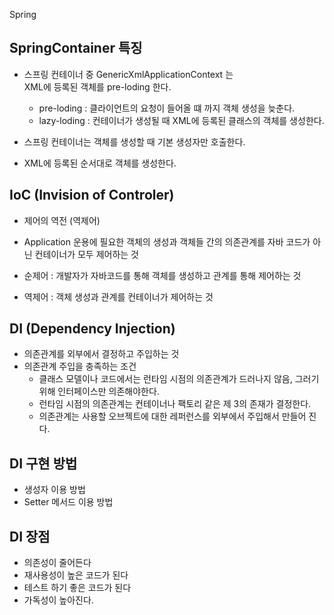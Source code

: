  Spring

## SpringContainer 특징
- 스프링 컨테이너 중 GenericXmlApplicationContext 는  
XML에 등록된 객체를 pre-loding 한다.
    - pre-loding : 클라이언트의 요청이 들어올 떄 까지 객체 생성을 늦춘다.
    - lazy-loding : 컨테이너가 생성될 때 XML에 등록된 클래스의 객체를 생성한다.

- 스프링 컨테이너는 객체를 생성할 때 기본 생성자만 호출한다.
- XML에 등록된 순서대로 객체를 생성한다.

## IoC (Invision of Controler)
- 제어의 역전 (역제어)
- Application 운용에 필요한 객체의 생성과 객체들 간의 의존관계를 자바 코드가 아닌 컨테이너가 모두 제어하는 것

- 순제어 : 개발자가 자바코드를 통해 객체를 생성하고 관계를 통해 제어하는 것
- 역제어 : 객체 생성과 관계를 컨테이너가 제어하는 것

## DI (Dependency Injection)
- 의존관계를 외부에서 결정하고 주입하는 것
- 의존관계 주입을 충족하는 조건
    - 클래스 모델이나 코드에서는 런타임 시점의 의존관계가 드러나지 않음, 그러기 위해 인터페이스만 의존해야한다.
    - 런타임 시점의 의존관계는 컨테이너나 팩토리 같은 제 3의 존재가 결정한다.
    - 의존관계는 사용할 오브젝트에 대한 레퍼런스를 외부에서 주입해서 만들어 진다.

## DI 구현 방법
- 생성자 이용 방법
- Setter 메서드 이용 방법

## DI 장점
- 의존성이 줄어든다
- 재사용성이 높은 코드가 된다
- 테스트 하기 좋은 코드가 된다
- 가독성이 높아진다.
